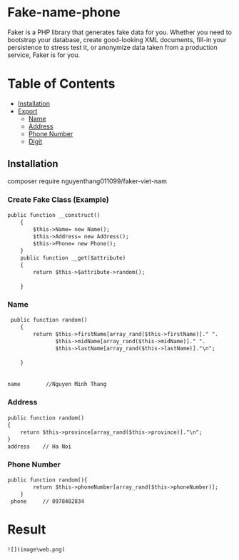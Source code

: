 # Fake-name-phone


Faker is a PHP library that generates fake data for you. Whether you need to bootstrap your database, create good-looking XML documents, fill-in your persistence to stress test it, or anonymize data taken from a production service, Faker is for you.


# Table of Contents
- [Installation](#installation)
- [Export](#export)
    - [Name](#1)
    - [Address](#2)
    - [Phone Number](#3)
    - [Digit](#4)

## Installation
 composer require nguyenthang011099/faker-viet-nam
 
 
### Create Fake Class (Example)
    public function __construct()
        {
            $this->Name= new Name();
            $this->Address= new Address();
            $this->Phone= new Phone();
        }
        public function __get($attribute)
        {
            return $this->$attribute->random();
    
        }
### Name
     public function random()
        {
            return $this->firstName[array_rand($this->firstName)]." ".
                   $this->midName[array_rand($this->midName)]." ".
                   $this->lastName[array_rand($this->lastName)]."\n";
    
        }
        
        
    name        //Nguyen Minh Thang
   
### Address
    public function random()
    {
        return $this->province[array_rand($this->province)]."\n";
    }
    address    // Ha Noi
    
### Phone Number
    public function random(){
            return $this->phoneNumber[array_rand($this->phoneNumber)];
        }
     phone     // 0978482834
     
# Result
    ![](image\web.png)
